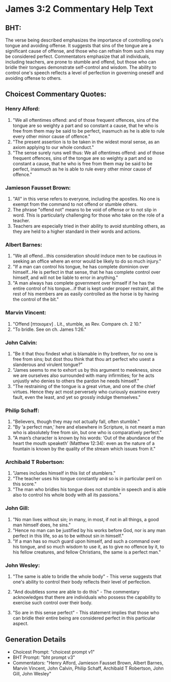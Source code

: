 # James 3:2 Commentary Help Text

## BHT:
The verse being described emphasizes the importance of controlling one's tongue and avoiding offense. It suggests that sins of the tongue are a significant cause of offense, and those who can refrain from such sins may be considered perfect. Commentators emphasize that all individuals, including teachers, are prone to stumble and offend, but those who can bridle their tongues demonstrate self-control and wisdom. The ability to control one's speech reflects a level of perfection in governing oneself and avoiding offense to others.

## Choicest Commentary Quotes:
### Henry Alford:
1. "We all oftentimes offend: and of those frequent offences, sins of the tongue are so weighty a part and so constant a cause, that he who is free from them may be said to be perfect, inasmuch as he is able to rule every other minor cause of offence."
2. "The present assertion is to be taken in the widest moral sense, as an axiom applying to our whole conduct."
3. "The sense surely runs well thus: We all oftentimes offend: and of those frequent offences, sins of the tongue are so weighty a part and so constant a cause, that he who is free from them may be said to be perfect, inasmuch as he is able to rule every other minor cause of offence."

### Jamieson Fausset Brown:
1. "All" in this verse refers to everyone, including the apostles. No one is exempt from the command to not offend or stumble others. 
2. The phrase "offend not" means to be void of offense or to not slip in word. This is particularly challenging for those who take on the role of a teacher. 
3. Teachers are especially tried in their ability to avoid stumbling others, as they are held to a higher standard in their words and actions.

### Albert Barnes:
1. "We all offend...this consideration should induce men to be cautious in seeking an office where an error would be likely to do so much injury."
2. "If a man can control his tongue, he has complete dominion over himself...He is perfect in that sense, that he has complete control over himself, and will not be liable to error in anything."
3. "A man always has complete government over himself if he has the entire control of his tongue...if that is kept under proper restraint, all the rest of his members are as easily controlled as the horse is by having the control of the bit."

### Marvin Vincent:
1. "Offend [πταιομεν] . Lit., stumble, as Rev. Compare ch. 2 10." 
2. "To bridle. See on ch. James 1:26."

### John Calvin:
1. "Be it that thou findest what is blamable in thy brethren, for no one is free from sins; but dost thou think that thou art perfect who usest a slanderous and virulent tongue?"
2. "James seems to me to exhort us by this argument to meekness, since we are ourselves also surrounded with many infirmities; for he acts unjustly who denies to others the pardon he needs himself."
3. "The restraining of the tongue is a great virtue, and one of the chief virtues. Hence they act most perversely who curiously examine every fault, even the least, and yet so grossly indulge themselves."

### Philip Schaff:
1. "Believers, though they may not actually fall, often stumble."
2. "By ‘a perfect man,’ here and elsewhere in Scripture, is not meant a man who is absolutely free from sin, but one who is comparatively perfect."
3. "A man’s character is known by his words: ‘Out of the abundance of the heart the mouth speaketh’ (Matthew 12:34): even as the nature of a fountain is known by the quality of the stream which issues from it."

### Archibald T Robertson:
1. "James includes himself in this list of stumblers."
2. "The teacher uses his tongue constantly and so is in particular peril on this score."
3. "The man who bridles his tongue does not stumble in speech and is able also to control his whole body with all its passions."

### John Gill:
1. "No man lives without sin; in many, in most, if not in all things, a good man himself does, he sins."
2. "Hence no man can be justified by his works before God, nor is any man perfect in this life, so as to be without sin in himself."
3. "If a man has so much guard upon himself, and such a command over his tongue, and so much wisdom to use it, as to give no offence by it, to his fellow creatures, and fellow Christians, the same is a perfect man."

### John Wesley:
1. "The same is able to bridle the whole body" - This verse suggests that one's ability to control their body reflects their level of perfection. 

2. "And doubtless some are able to do this" - The commentary acknowledges that there are individuals who possess the capability to exercise such control over their body. 

3. "So are in this sense perfect" - This statement implies that those who can bridle their entire being are considered perfect in this particular aspect.


## Generation Details
- Choicest Prompt: "choicest prompt v1"
- BHT Prompt: "bht prompt v3"
- Commentators: "Henry Alford, Jamieson Fausset Brown, Albert Barnes, Marvin Vincent, John Calvin, Philip Schaff, Archibald T Robertson, John Gill, John Wesley"

